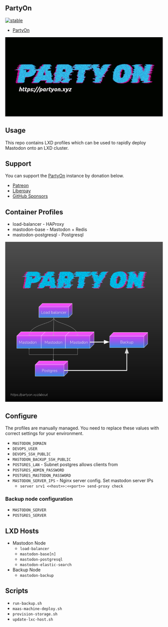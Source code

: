 ## PartyOn

[![stable](http://badges.github.io/stability-badges/dist/stable.svg)](http://github.com/badges/stability-badges)

 * [PartyOn](https://partyon.xyz/about)



![](images/partyon-glitch-w-url-black-tight.png)




## Usage

This repo contains LXD profiles which can be used to rapidly deploy Mastodon onto an LXD cluster.


## Support

You can support the [PartyOn](https://partyon.xyz/about) instance by donation below.

 * [Patreon](https://www.patreon.com/nullagent)
 * [Liberpay](https://liberapay.com/nullagent)
 * [GitHub Sponsors](https://github.com/sponsors/sevenbitbyte)



## Container Profiles

 * load-balancer - HAProxy
 * mastodon-base - Mastodon + Redis
 * mastodon-postgresql - Postgresql

![](images/arch.png)


## Configure

The profiles are manually managed. You need to replace these values with correct settings for your environment.

  * `MASTODON_DOMAIN`
  * `DEVOPS_USER`
  * `DEVOPS_SSH_PUBLIC`
  * `MASTODON_BACKUP_SSH_PUBLIC`
  * `POSTGRES_LAN` - Subnet postgres allows clients from
  * `POSTGRES_ADMIN_PASSWORD`
  * `POSTGRES_MASTODON_PASSWORD`
  * `MASTODON_SERVER_IPS` - Nginx server config. Set mastodon server IPs
    * ```server srv1 <<host>>:<<port>> send-proxy check```


### Backup node configuration

  * `MASTODON_SERVER`
  * `POSTGRES_SERVER`

## LXD Hosts

 * Mastodon Node
   * `load-balancer`
   * `mastodon-base[n]`
   * `mastodon-postgresql`
   * `mastodon-elastic-search`
 * Backup Node
   * `mastodon-backup`

## Scripts

 * `run-backup.sh`
 * `maas-machine-deploy.sh`
 * `provision-storage.sh`
 * `update-lxc-host.sh`


